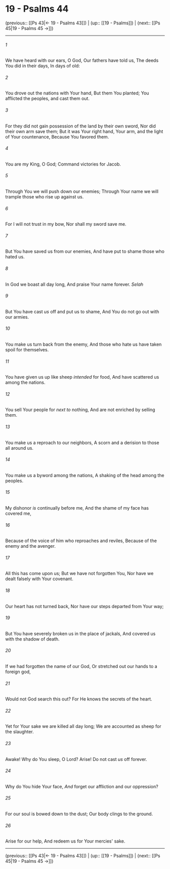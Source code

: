 # 19 - Psalms 44

(previous:: [[Ps 43|← 19 - Psalms 43]]) | (up:: [[19 - Psalms]]) | (next:: [[Ps 45|19 - Psalms 45 →]])

***


###### 1 
We have heard with our ears, O God, Our fathers have told us, The deeds You did in their days, In days of old: 

###### 2 
You drove out the nations with Your hand, But them You planted; You afflicted the peoples, and cast them out. 

###### 3 
For they did not gain possession of the land by their own sword, Nor did their own arm save them; But it was Your right hand, Your arm, and the light of Your countenance, Because You favored them. 

###### 4 
You are my King, O God; Command victories for Jacob. 

###### 5 
Through You we will push down our enemies; Through Your name we will trample those who rise up against us. 

###### 6 
For I will not trust in my bow, Nor shall my sword save me. 

###### 7 
But You have saved us from our enemies, And have put to shame those who hated us. 

###### 8 
In God we boast all day long, And praise Your name forever. _Selah_ 

###### 9 
But You have cast _us_ off and put us to shame, And You do not go out with our armies. 

###### 10 
You make us turn back from the enemy, And those who hate us have taken spoil for themselves. 

###### 11 
You have given us up like sheep _intended_ for food, And have scattered us among the nations. 

###### 12 
You sell Your people for _next to_ nothing, And are not enriched by selling them. 

###### 13 
You make us a reproach to our neighbors, A scorn and a derision to those all around us. 

###### 14 
You make us a byword among the nations, A shaking of the head among the peoples. 

###### 15 
My dishonor _is_ continually before me, And the shame of my face has covered me, 

###### 16 
Because of the voice of him who reproaches and reviles, Because of the enemy and the avenger. 

###### 17 
All this has come upon us; But we have not forgotten You, Nor have we dealt falsely with Your covenant. 

###### 18 
Our heart has not turned back, Nor have our steps departed from Your way; 

###### 19 
But You have severely broken us in the place of jackals, And covered us with the shadow of death. 

###### 20 
If we had forgotten the name of our God, Or stretched out our hands to a foreign god, 

###### 21 
Would not God search this out? For He knows the secrets of the heart. 

###### 22 
Yet for Your sake we are killed all day long; We are accounted as sheep for the slaughter. 

###### 23 
Awake! Why do You sleep, O Lord? Arise! Do not cast _us_ off forever. 

###### 24 
Why do You hide Your face, _And_ forget our affliction and our oppression? 

###### 25 
For our soul is bowed down to the dust; Our body clings to the ground. 

###### 26 
Arise for our help, And redeem us for Your mercies' sake.

***

(previous:: [[Ps 43|← 19 - Psalms 43]]) | (up:: [[19 - Psalms]]) | (next:: [[Ps 45|19 - Psalms 45 →]])

